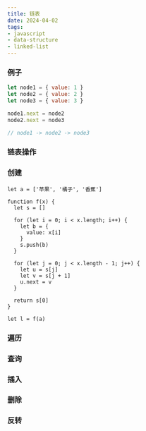 ```yaml
---
title: 链表
date: 2024-04-02
tags:
- javascript
- data-structure
- linked-list
---
```


### 例子

```javascript
let node1 = { value: 1 }
let node2 = { value: 2 }
let node3 = { value: 3 }

node1.next = node2
node2.next = node3

// node1 -> node2 -> node3
```

### 链表操作

### 创建

```
let a = ['苹果', '橘子', '香蕉']

function f(x) {
  let s = []

  for (let i = 0; i < x.length; i++) {
    let b = {
      value: x[i]
    }
    s.push(b)
  }

  for (let j = 0; j < x.length - 1; j++) {
    let u = s[j]
    let v = s[j + 1]
    u.next = v
  }

  return s[0]
}

let l = f(a)
```

### 遍历

### 查询

### 插入

### 删除

### 反转
